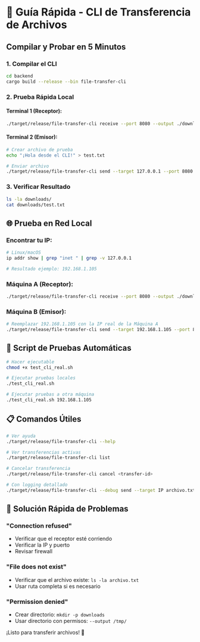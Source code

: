 # 🚀 Guía Rápida - CLI de Transferencia de Archivos

## Compilar y Probar en 5 Minutos

### 1. Compilar el CLI
```bash
cd backend
cargo build --release --bin file-transfer-cli
```

### 2. Prueba Rápida Local

#### Terminal 1 (Receptor):
```bash
./target/release/file-transfer-cli receive --port 8080 --output ./downloads/
```

#### Terminal 2 (Emisor):
```bash
# Crear archivo de prueba
echo "¡Hola desde el CLI!" > test.txt

# Enviar archivo
./target/release/file-transfer-cli send --target 127.0.0.1 --port 8080 test.txt
```

### 3. Verificar Resultado
```bash
ls -la downloads/
cat downloads/test.txt
```

## 🌐 Prueba en Red Local

### Encontrar tu IP:
```bash
# Linux/macOS
ip addr show | grep "inet " | grep -v 127.0.0.1

# Resultado ejemplo: 192.168.1.105
```

### Máquina A (Receptor):
```bash
./target/release/file-transfer-cli receive --port 8080 --output ./downloads/
```

### Máquina B (Emisor):
```bash
# Reemplazar 192.168.1.105 con la IP real de la Máquina A
./target/release/file-transfer-cli send --target 192.168.1.105 --port 8080 archivo.txt
```

## 🧪 Script de Pruebas Automáticas

```bash
# Hacer ejecutable
chmod +x test_cli_real.sh

# Ejecutar pruebas locales
./test_cli_real.sh

# Ejecutar pruebas a otra máquina
./test_cli_real.sh 192.168.1.105
```

## 📋 Comandos Útiles

```bash
# Ver ayuda
./target/release/file-transfer-cli --help

# Ver transferencias activas
./target/release/file-transfer-cli list

# Cancelar transferencia
./target/release/file-transfer-cli cancel <transfer-id>

# Con logging detallado
./target/release/file-transfer-cli --debug send --target IP archivo.txt
```

## 🔧 Solución Rápida de Problemas

### "Connection refused"
- Verificar que el receptor esté corriendo
- Verificar la IP y puerto
- Revisar firewall

### "File does not exist"
- Verificar que el archivo existe: `ls -la archivo.txt`
- Usar ruta completa si es necesario

### "Permission denied"
- Crear directorio: `mkdir -p downloads`
- Usar directorio con permisos: `--output /tmp/`

¡Listo para transferir archivos! 🎉